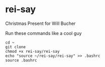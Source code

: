 # rei-say
Christmas Present for Will Bucher

Run these commands like a cool guy

```
cd ~
git clone
chmod +x rei-say/rei-say
echo "source ~/rei-say/rei-say" >> .bashrc
source .bashrc
```
